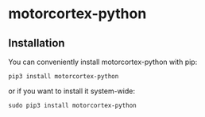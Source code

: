# motorcortex-python

## Installation

You can conveniently install motorcortex-python with pip:

`pip3 install motorcortex-python`

or if you want to install it system-wide:

`sudo pip3 install motorcortex-python`